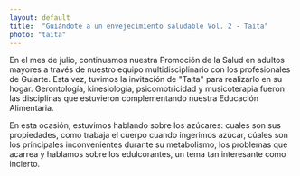 ```yaml
---
layout: default
title:  "Guiándote a un envejecimiento saludable Vol. 2 - Taita"
photo: "taita"
---
```

En el mes de julio, continuamos nuestra Promoción de la Salud en adultos mayores a través de nuestro equipo multidisciplinario con los profesionales de Guiarte. Esta vez, tuvimos la invitación de "Taita" para realizarlo en su hogar. Gerontología, kinesiología, psicomotricidad y musicoterapia fueron las disciplinas que estuvieron complementando nuestra Educación Alimentaria. 

En esta ocasión, estuvimos hablando sobre los azúcares: cuales son sus propiedades, como trabaja el cuerpo cuando ingerimos azúcar, cúales son los principales inconvenientes durante su metabolismo, los problemas que acarrea y hablamos sobre los edulcorantes, un tema tan interesante como incierto. 
